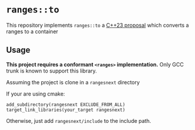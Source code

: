 # `ranges::to`

This repository implements `ranges::to` a [C++23 proposal](https://wg21.link/p1206r1)
which converts a ranges to a container

## Usage

**This project requires a conformant `<ranges>` implementation.**
Only GCC trunk is known to support this library.

Assuming the project is clone in a `rangesnext` directory

If your are using cmake:

```
add_subdirectory(rangesnext EXCLUDE_FROM_ALL)
target_link_libraries(your_target rangesnext)
```

Otherwise, just add `rangesnext/include` to
the include path.
